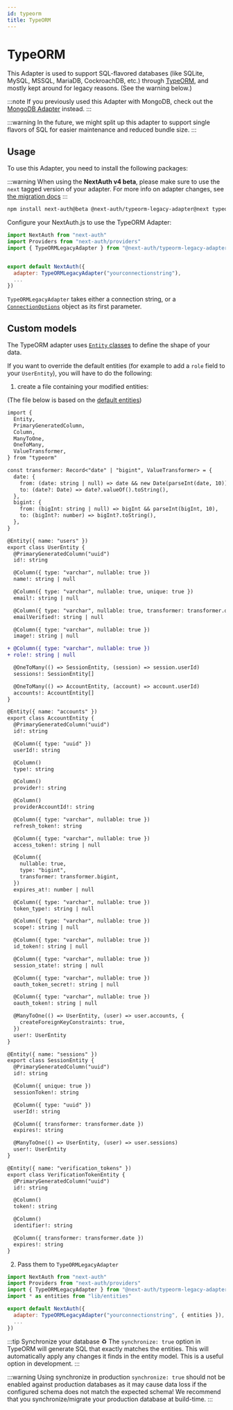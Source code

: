 ```yaml
---
id: typeorm
title: TypeORM
---
```


# TypeORM

This Adapter is used to support SQL-flavored databases (like SQLite, MySQL, MSSQL, MariaDB, CockroachDB, etc.) through [TypeORM](https://typeorm.io), and mostly kept around for legacy reasons. (See the warning below.)

:::note
If you previously used this Adapter with MongoDB, check out the [MongoDB Adapter](/adapters/mongodb) instead.
:::

:::warning
In the future, we might split up this adapter to support single flavors of SQL for easier maintenance and reduced bundle size.
:::

## Usage

To use this Adapter, you need to install the following packages:

:::warning
When using the **NextAuth v4 beta**, please make sure to use the `next` tagged version of your adapter. For more info on adapter changes, see [the migration docs](/getting-started/upgrade-v4#adapters)
:::

```bash npm2yarn
npm install next-auth@beta @next-auth/typeorm-legacy-adapter@next typeorm
```

Configure your NextAuth.js to use the TypeORM Adapter:

```javascript title="pages/api/auth/[...nextauth].js"
import NextAuth from "next-auth"
import Providers from "next-auth/providers"
import { TypeORMLegacyAdapter } from "@next-auth/typeorm-legacy-adapter"


export default NextAuth({
  adapter: TypeORMLegacyAdapter("yourconnectionstring"),
  ...
})
```

`TypeORMLegacyAdapter` takes either a connection string, or a [`ConnectionOptions`](https://github.com/typeorm/typeorm/blob/master/docs/connection-options.md) object as its first parameter.

## Custom models

The TypeORM adapter uses [`Entity` classes](https://github.com/typeorm/typeorm/blob/master/docs/entities.md) to define the shape of your data.

If you want to override the default entities (for example to add a `role` field to your `UserEntity`), you will have to do the following:

1. create a file containing your modified entities:

(The file below is based on the [default entities](https://github.com/nextauthjs/adapters/blob/next/packages/typeorm-legacy/src/entities.ts))

```diff title="lib/entities.ts"
import {
  Entity,
  PrimaryGeneratedColumn,
  Column,
  ManyToOne,
  OneToMany,
  ValueTransformer,
} from "typeorm"

const transformer: Record<"date" | "bigint", ValueTransformer> = {
  date: {
    from: (date: string | null) => date && new Date(parseInt(date, 10)),
    to: (date?: Date) => date?.valueOf().toString(),
  },
  bigint: {
    from: (bigInt: string | null) => bigInt && parseInt(bigInt, 10),
    to: (bigInt?: number) => bigInt?.toString(),
  },
}

@Entity({ name: "users" })
export class UserEntity {
  @PrimaryGeneratedColumn("uuid")
  id!: string

  @Column({ type: "varchar", nullable: true })
  name!: string | null

  @Column({ type: "varchar", nullable: true, unique: true })
  email!: string | null

  @Column({ type: "varchar", nullable: true, transformer: transformer.date })
  emailVerified!: string | null

  @Column({ type: "varchar", nullable: true })
  image!: string | null

+ @Column({ type: "varchar", nullable: true })
+ role!: string | null

  @OneToMany(() => SessionEntity, (session) => session.userId)
  sessions!: SessionEntity[]

  @OneToMany(() => AccountEntity, (account) => account.userId)
  accounts!: AccountEntity[]
}

@Entity({ name: "accounts" })
export class AccountEntity {
  @PrimaryGeneratedColumn("uuid")
  id!: string

  @Column({ type: "uuid" })
  userId!: string

  @Column()
  type!: string

  @Column()
  provider!: string

  @Column()
  providerAccountId!: string

  @Column({ type: "varchar", nullable: true })
  refresh_token!: string

  @Column({ type: "varchar", nullable: true })
  access_token!: string | null

  @Column({
    nullable: true,
    type: "bigint",
    transformer: transformer.bigint,
  })
  expires_at!: number | null

  @Column({ type: "varchar", nullable: true })
  token_type!: string | null

  @Column({ type: "varchar", nullable: true })
  scope!: string | null

  @Column({ type: "varchar", nullable: true })
  id_token!: string | null

  @Column({ type: "varchar", nullable: true })
  session_state!: string | null

  @Column({ type: "varchar", nullable: true })
  oauth_token_secret!: string | null

  @Column({ type: "varchar", nullable: true })
  oauth_token!: string | null

  @ManyToOne(() => UserEntity, (user) => user.accounts, {
    createForeignKeyConstraints: true,
  })
  user!: UserEntity
}

@Entity({ name: "sessions" })
export class SessionEntity {
  @PrimaryGeneratedColumn("uuid")
  id!: string

  @Column({ unique: true })
  sessionToken!: string

  @Column({ type: "uuid" })
  userId!: string

  @Column({ transformer: transformer.date })
  expires!: string

  @ManyToOne(() => UserEntity, (user) => user.sessions)
  user!: UserEntity
}

@Entity({ name: "verification_tokens" })
export class VerificationTokenEntity {
  @PrimaryGeneratedColumn("uuid")
  id!: string

  @Column()
  token!: string

  @Column()
  identifier!: string

  @Column({ transformer: transformer.date })
  expires!: string
}
```

2. Pass them to `TypeORMLegacyAdapter`

```javascript title="pages/api/auth/[...nextauth].js"
import NextAuth from "next-auth"
import Providers from "next-auth/providers"
import { TypeORMLegacyAdapter } from "@next-auth/typeorm-legacy-adapter"
import * as entities from "lib/entities"

export default NextAuth({
  adapter: TypeORMLegacyAdapter("yourconnectionstring", { entities }),
  ...
})
```

:::tip Synchronize your database ♻
The `synchronize: true` option in TypeORM will generate SQL that exactly matches the entities. This will automatically apply any changes it finds in the entity model. This is a useful option in development.
:::

:::warning Using synchronize in production
`synchronize: true` should not be enabled against production databases as it may cause data loss if the configured schema does not match the expected schema! We recommend that you synchronize/migrate your production database at build-time.
:::
